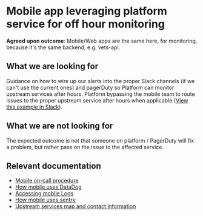 # Mobile app leveraging platform service for off hour monitoring

**Agreed upon outcome**: Mobile/Web apps are the same here, for monitoring, because it's the same backend, e.g. vets-api.

## What we are looking for

Guidance on how to wire up our alerts into the proper Slack channels (if we can't use the current ones) and pagerDuty so Platform can monitor upstream services after hours.
Platform bypassing the mobile team to route issues to the proper upstream service after hours when applicable ([View this example in Slack](https://dsva.slack.com/archives/C01CSM3EZGT/p1690301465018319)).

## What we are not looking for
The expected outcome is not that someone on platform / PagerDuty will fix a problem, but rather pass on the issue to the affected service.

## Relevant documentation

- [Mobile on-call procedure](https://department-of-veterans-affairs.github.io/va-mobile-app/docs/Engineering/BackEnd/Monitoring/OnCallProcedure)
- [How mobile uses DataDog](https://department-of-veterans-affairs.github.io/va-mobile-app/docs/Engineering/BackEnd/Monitoring/DataDog)
- [Accessing mobile Logs](https://department-of-veterans-affairs.github.io/va-mobile-app/docs/Engineering/BackEnd/Monitoring/Logs)
- [How mobile uses sentry](https://department-of-veterans-affairs.github.io/va-mobile-app/docs/Engineering/BackEnd/Monitoring/Sentry)
- [Upstream services map and contact information](https://department-of-veterans-affairs.github.io/va-mobile-app/docs/Engineering/BackEnd/Architecture/Services/)
